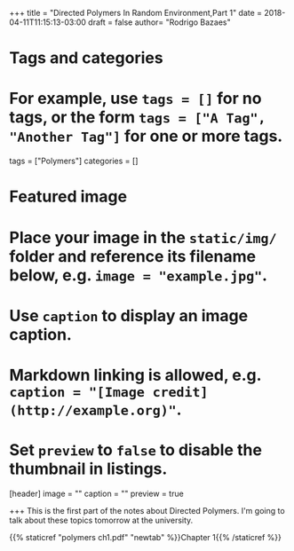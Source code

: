 +++
title = "Directed Polymers In Random Environment,Part 1"
date = 2018-04-11T11:15:13-03:00
draft = false
author= "Rodrigo Bazaes"

# Tags and categories
# For example, use `tags = []` for no tags, or the form `tags = ["A Tag", "Another Tag"]` for one or more tags.
tags = ["Polymers"]
categories = []

# Featured image
# Place your image in the `static/img/` folder and reference its filename below, e.g. `image = "example.jpg"`.
# Use `caption` to display an image caption.
#   Markdown linking is allowed, e.g. `caption = "[Image credit](http://example.org)"`.
# Set `preview` to `false` to disable the thumbnail in listings.
[header]
image = ""
caption = ""
preview = true

+++
This is the first part of the notes about Directed Polymers. I'm going to talk
about these topics tomorrow at the university.

{{% staticref "polymers ch1.pdf" "newtab" %}}Chapter 1{{% /staticref %}}
